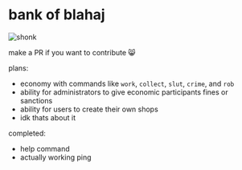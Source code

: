 # bank of blahaj
![shonk](https://cdn.discordapp.com/attachments/1064075408837976075/1129632825876938803/DR3yQxn.png)

make a PR if you want to contribute 😸

plans:
- economy with commands like `work`, `collect`, `slut`, `crime`, and `rob`
- ability for administrators to give economic participants fines or sanctions
- ability for users to create their own shops
- idk thats about it

completed:
- help command
- actually working ping